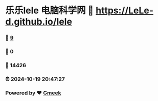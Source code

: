 # 乐乐lele 电脑科学网 :link: https://LeLe-d.github.io/lele 
### :page_facing_up: [9](https://LeLe-d.github.io/lele/tag.html) 
### :speech_balloon: 0 
### :hibiscus: 14426 
### :alarm_clock: 2024-10-19 20:47:27 
### Powered by :heart: [Gmeek](https://github.com/Meekdai/Gmeek)
